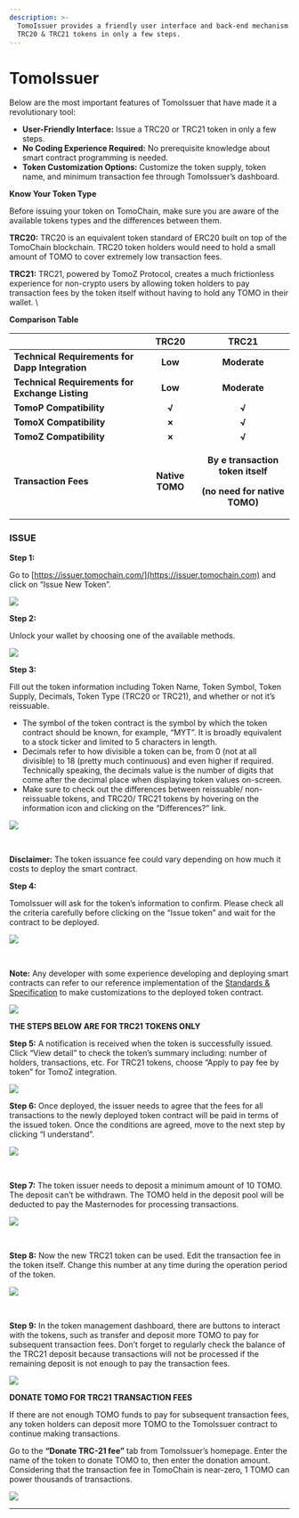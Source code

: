 ```yaml
---
description: >-
  TomoIssuer provides a friendly user interface and back-end mechanism to issue
  TRC20 & TRC21 tokens in only a few steps.
---
```


# TomoIssuer

Below are the most important features of TomoIssuer that have made it a revolutionary tool:

* **User-Friendly Interface:** Issue a TRC20 or TRC21  token in only a few steps.
* **No Coding Experience Required:** No prerequisite knowledge about smart contract programming is needed.
* **Token Customization Options:** Customize the token supply, token name, and minimum transaction fee through TomoIssuer’s dashboard.

**‌Know Your Token Type**

Before issuing your token on TomoChain, make sure you are aware of the available tokens types and the differences between them.

**TRC20:** TRC20 is an equivalent token standard of ERC20 built on top of the TomoChain blockchain. TRC20 token holders would need to hold a small amount of TOMO to cover extremely low transaction fees.&#x20;

**TRC21:** TRC21, powered by TomoZ Protocol, creates a much frictionless experience for non-crypto users by allowing token holders to pay transaction fees by the token itself without having to hold any TOMO in their wallet. \


**Comparison Table** &#x20;

|                                                  | **TRC20**             |                                                **TRC21**                                                |
| ------------------------------------------------ | :-------------------: | :-----------------------------------------------------------------------------------------------------: |
| **Technical Requirements for Dapp Integration**  |        **Low**        |                                               **Moderate**                                              |
| **Technical Requirements for Exchange Listing**  |        **Low**        |                                               **Moderate**                                              |
| **TomoP Compatibility**                          |         **√**         |                                                  **√**                                                  |
| **TomoX Compatibility**                          |         **×**         |                                                  **√**                                                  |
| **TomoZ Compatibility**                          |         **×**         |                                                  **√**                                                  |
| **Transaction Fees**                             |    **Native TOMO**    | <p><strong>By e transaction token itself</strong></p><p> <strong>(no need for native TOMO)</strong></p> |

### ISSUE&#x20;

**Step 1:**&#x20;

Go to [https://issuer.tomochain.com/](https://issuer.tomochain.com) and click on “Issue New Token”.&#x20;

![](https://lh3.googleusercontent.com/ndCZhxRX0DduCHamfc5suwnVgXZQMFkSASLryG9M\_C3m0XF7uHRPkjN-XqQ9HdWgMDllWsuqQPgLR1d8eiucYwxKtisx8wkoG\_vkLF1eA7VdCEgMmMCrK0duv7h3u85CrpG1O\_Zz)

**‌Step 2:**

Unlock your wallet by choosing one of the available methods.&#x20;

![](https://lh5.googleusercontent.com/5i4cEou5twtRPvc8KlIDBUnYTUnOxqkdBsIGtdO3f1BI2wxNuhKDyPcbwPJP2g1iMY1386YvY1f-WH\_BkTO5YXojnaIgRR1BmKCb72KcJNwg4lT2kktO7WCZWfq9EuU0YnTctulc)

**Step 3:**&#x20;

Fill out the token information including Token Name, Token Symbol, Token Supply, Decimals, Token Type (TRC20 or TRC21), and whether or not it’s reissuable.&#x20;

* The symbol of the token contract is the symbol by which the token contract should be known, for example, “MYT”. It is broadly equivalent to a stock ticker and limited to 5 characters in length.
* Decimals refer to how divisible a token can be, from 0 (not at all divisible) to 18 (pretty much continuous) and even higher if required. Technically speaking, the decimals value is the number of digits that come after the decimal place when displaying token values on-screen.
* Make sure to check out the differences between reissuable/ non-reissuable tokens, and TRC20/ TRC21 tokens by hovering on the information icon and clicking on the “Differences?” link.

![](https://lh4.googleusercontent.com/RccOJoSplATEnan10naKZ0PW-qrB-L\_cOiJNpQFJBhLJH9ENCkRl77eKfqKQtrVd3B6pkElCrB7iOZCMokegoibCrwmIKMXsM3WljvPgFa7n7Nzxddct4sofZUEmaetbKYOB83TH)

**‌**

**Disclaimer:** The token issuance fee could vary depending on how much it costs to deploy the smart contract.

**Step 4:**&#x20;

TomoIssuer will ask for the token’s information to confirm. Please check all the criteria carefully before clicking on the “Issue token” and wait for the contract to be deployed.

![](https://lh6.googleusercontent.com/FKGeW-r5zOD0k8\_OK8bXeCBE8XQTKeOknb2-IAtHbg-NGbAn9VePi64q9rnlDSVk9\_22NX25WnDFQmUwPaBxFwVWozcYWbt5lvcwrxd5hENZ76gav3uCVhNCjaxx0YS5ibVoFHtX)

**‌**

**Note:** Any developer with some experience  developing and deploying smart contracts can refer to our reference implementation of the [Standards & Specification](https://docs.tomochain.com/developer-guide/standards-and-specification) to make customizations to the deployed token contract.

![](https://lh3.googleusercontent.com/qqgnCnXWddC0SItsud0\_K51w0Op8SB0tN-RXMsWH-KhCn-tekT39feMYeSv7G-lAdCJZSgWlarm1VdNKOvnwgfZ10SzUba7mMvR-u8lfS0gqvSfXXP-\_SMFO14OuDG2QTIz-h2cL)

**‌THE STEPS BELOW ARE FOR TRC21 TOKENS ONLY**&#x20;

**Step 5:** A notification is received when the token is successfully issued. Click “View detail” to check the token’s summary including: number of holders, transactions, etc. For TRC21 tokens, choose “Apply to pay fee by token” for TomoZ integration.

![](https://lh6.googleusercontent.com/s8zaJXonmRhE2DW8G2pCESXg9p5OHfYGmZYmf7iO\_h9Km5ddMq2MPCq-PE1gyPlPSbqsSCHN0ES6sdL4lNanfr3RWk-L1iEivRQnmW4fOP2KEg5IV4hBgEUccX9fy5RhTLjNejbL)

**Step 6:** Once deployed, the issuer needs to agree that the fees for all transactions to the newly deployed token contract will be paid in terms of the issued token. Once the conditions are agreed, move to the next step by clicking “I understand”.&#x20;

![](https://lh4.googleusercontent.com/4nRywJ0MmqAEciEaHPJQsNDRaEL6RuvbzHG2zi506cOrteVyGCEqWZAdxKAzI\_W7UKkuv85fJsp8UTAb77MUwWxvIIbO7AS7RrRKoYsemosNhoYfRwYBpuaqLojyRp\_vcCLoOQru)

**‌**

**Step 7:** The token issuer needs to deposit a minimum amount of 10 TOMO. The deposit can’t be withdrawn. The TOMO held in the deposit pool will be deducted to pay the Masternodes for processing transactions.

![](https://lh4.googleusercontent.com/B\_mVeqlbLUclk6kxaGoOf73X5OUpmV4KNXDTlUDfKZ8mh9gHMdY4Gz9XC1OyVuVl\_inAH51Ph\_z\_2GVF7b5dIh9GJrVLW4o23SlnHTYfAVgMHlXEckwG15Wo1LgfvUihlTqlHqrJ)

**‌**

**Step 8:** Now the new TRC21 token can be used. Edit the transaction fee in the token itself. Change this number at any time during the operation period of the token.

![](https://lh6.googleusercontent.com/DgX6LNwhUIybgabf3K9iLpd\_DPYkgLrHHWlJ3RML8qPQoZa\_Dvp5rvaJ8c8ZOwnEfkcyRJtlUqYB5-PuY3X0pjdJglnFZ0-j9eL2Lb1QXdJaMmm7jUh526k9oyF-\_RHZUD-hG9Rd)

**‌**

**Step 9:** In the token management dashboard, there are buttons to interact with the tokens, such as transfer and deposit more TOMO to pay for subsequent transaction fees. Don’t forget to regularly check the balance of the TRC21 deposit because transactions will not be processed if the remaining deposit is not enough to pay the transaction fees.

![](https://lh3.googleusercontent.com/I2ffwVcBRRPCo43hFDXrc-9HXoXdzxQWJofCbR4R-VW342b0EChRjR3tcR3TP3tKu3s26v6MjP7NnGgJqVBvBBiEELNLj1W82UhSH6YZM6akbFLlGAoh6FAp5t77q4njg8DQyiqK)



**DONATE TOMO FOR TRC21 TRANSACTION FEES**

If there are not enough TOMO funds to pay for subsequent transaction fees, any token holders can deposit more TOMO to the TomoIssuer contract to continue making transactions.‌

Go to the **“Donate TRC-21 fee”** tab from TomoIssuer’s homepage. Enter the name of the token to donate TOMO to, then enter the donation amount. Considering that the transaction fee in TomoChain is near-zero, 1 TOMO can power thousands of transactions.

![](https://lh5.googleusercontent.com/PL-tz1-aPJlSOOaNlMBgj3He75quhYhHTv9DXzNAvlwlvfZ8iXD-XmznFiq7K5hFhtzqGP8GMBXcrvobrE8-MfNqtygA48BI7OnjY9DYY5v5Up1V9k0cd3QkkQfxTNG36VYWbdy3)

****
